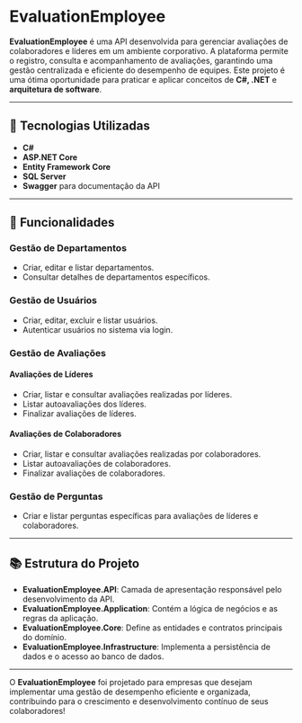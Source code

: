 # EvaluationEmployee

**EvaluationEmployee** é uma API desenvolvida para gerenciar avaliações de colaboradores e líderes em um ambiente corporativo. A plataforma permite o registro, consulta e acompanhamento de avaliações, garantindo uma gestão centralizada e eficiente do desempenho de equipes. Este projeto é uma ótima oportunidade para praticar e aplicar conceitos de **C#, .NET** e **arquitetura de software**.

---

## 🚀 Tecnologias Utilizadas

- **C#**
- **ASP.NET Core**
- **Entity Framework Core**
- **SQL Server**
- **Swagger** para documentação da API

---

## 🎯 Funcionalidades

### **Gestão de Departamentos**
- Criar, editar e listar departamentos.
- Consultar detalhes de departamentos específicos.

### **Gestão de Usuários**
- Criar, editar, excluir e listar usuários.
- Autenticar usuários no sistema via login.

### **Gestão de Avaliações**

#### Avaliações de Líderes
- Criar, listar e consultar avaliações realizadas por líderes.
- Listar autoavaliações dos líderes.
- Finalizar avaliações de líderes.

#### Avaliações de Colaboradores
- Criar, listar e consultar avaliações realizadas por colaboradores.
- Listar autoavaliações de colaboradores.
- Finalizar avaliações de colaboradores.

### **Gestão de Perguntas**
- Criar e listar perguntas específicas para avaliações de líderes e colaboradores.

---

## 📚 Estrutura do Projeto

- **EvaluationEmployee.API**: Camada de apresentação responsável pelo desenvolvimento da API.
- **EvaluationEmployee.Application**: Contém a lógica de negócios e as regras da aplicação.
- **EvaluationEmployee.Core**: Define as entidades e contratos principais do domínio.
- **EvaluationEmployee.Infrastructure**: Implementa a persistência de dados e o acesso ao banco de dados.

---

O **EvaluationEmployee** foi projetado para empresas que desejam implementar uma gestão de desempenho eficiente e organizada, contribuindo para o crescimento e desenvolvimento contínuo de seus colaboradores!
